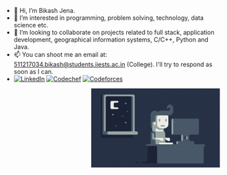 - 👋 Hi, I’m Bikash Jena.
- 👀 I’m interested in programming, problem solving, technology, data science etc.
- 💞️ I’m looking to collaborate on projects related to full stack, application development, geographical information systems, C/C++, Python and Java.
- 📫 You can shoot me an email at: 511217034.bikash@students.iiests.ac.in (College). I'll try to respond as soon as I can.
- <a href="https://www.linkedin.com/in/bikash-jena-9ab81215a/" target="_blank"><img src="https://img.shields.io/badge/LinkedIn-%230077B5.svg?&style=flat-square&logo=linkedin&logoColor=white" alt="LinkedIn"></a> <a href="https://www.codechef.com/users/b2jena" target="_blank"><img src="https://img.shields.io/badge/Codechef-%230077B5.svg?&style=flat-square&logo=codechef&logoColor=white" alt="Codechef"></a> <a href="https://codeforces.com/profile/pollu" target="_blank"><img src="https://img.shields.io/badge/Codeforces-%230077B5.svg?&style=flat-square&logo=codeforces&logoColor=white" alt="Codeforces"></a>
<img alt="Night Coding" src="https://raw.githubusercontent.com/b2jena/b2jena/main/assets/Night-Coding.gif" align="right"/>
<!---
b2jena/b2jena is a ✨ special ✨ repository because its `README.md` (this file) appears on your GitHub profile.
You can click the Preview link to take a look at your changes.
--->
